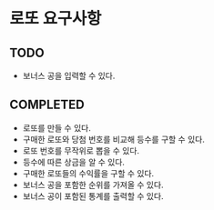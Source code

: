 # 로또 요구사항
## TODO
 - 보너스 공을 입력할 수 있다.

## COMPLETED
 - 로또를 만들 수 있다.
 - 구매한 로또와 당첨 번호를 비교해 등수를 구할 수 있다.
 - 로또 번호를 무작위로 뽑을 수 있다.
 - 등수에 따른 상금을 알 수 있다. 
 - 구매한 로또들의 수익률을 구할 수 있다.
 - 보너스 공을 포함한 순위를 가져올 수 있다.
 - 보너스 공이 포함된 통계를 출력할 수 있다.
